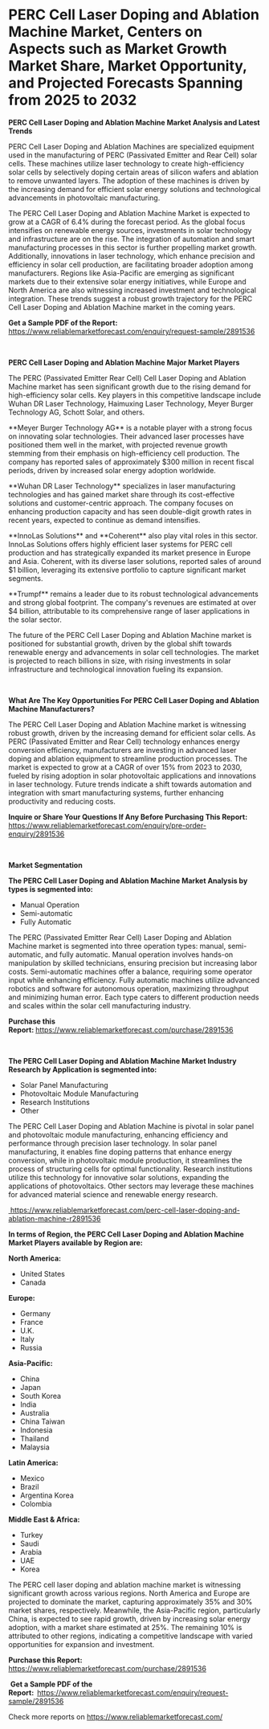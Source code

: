 <p><h1>PERC Cell Laser Doping and Ablation Machine Market, Centers on Aspects such as Market Growth Market Share, Market Opportunity, and Projected Forecasts Spanning from 2025 to 2032</h1></p><p><strong>PERC Cell Laser Doping and Ablation Machine Market Analysis and Latest Trends</strong></p>
<p><p>PERC Cell Laser Doping and Ablation Machines are specialized equipment used in the manufacturing of PERC (Passivated Emitter and Rear Cell) solar cells. These machines utilize laser technology to create high-efficiency solar cells by selectively doping certain areas of silicon wafers and ablation to remove unwanted layers. The adoption of these machines is driven by the increasing demand for efficient solar energy solutions and technological advancements in photovoltaic manufacturing.</p><p>The PERC Cell Laser Doping and Ablation Machine Market is expected to grow at a CAGR of 6.4% during the forecast period. As the global focus intensifies on renewable energy sources, investments in solar technology and infrastructure are on the rise. The integration of automation and smart manufacturing processes in this sector is further propelling market growth. Additionally, innovations in laser technology, which enhance precision and efficiency in solar cell production, are facilitating broader adoption among manufacturers. Regions like Asia-Pacific are emerging as significant markets due to their extensive solar energy initiatives, while Europe and North America are also witnessing increased investment and technological integration. These trends suggest a robust growth trajectory for the PERC Cell Laser Doping and Ablation Machine market in the coming years.</p></p>
<p><strong>Get a Sample PDF of the Report:&nbsp;</strong> <a href="https://www.reliablemarketforecast.com/enquiry/request-sample/2891536?utm_campaign=3081&utm_medium=2&utm_source=Github&utm_content=ia&utm_term=14032025&utm_id=perc-cell-laser-doping-and-ablation-machine">https://www.reliablemarketforecast.com/enquiry/request-sample/2891536</a></p>
<p>&nbsp;</p>
<p><strong>PERC Cell Laser Doping and Ablation Machine Major Market Players</strong></p>
<p><p>The PERC (Passivated Emitter Rear Cell) Cell Laser Doping and Ablation Machine market has seen significant growth due to the rising demand for high-efficiency solar cells. Key players in this competitive landscape include Wuhan DR Laser Technology, Haimuxing Laser Technology, Meyer Burger Technology AG, Schott Solar, and others.</p><p>**Meyer Burger Technology AG** is a notable player with a strong focus on innovating solar technologies. Their advanced laser processes have positioned them well in the market, with projected revenue growth stemming from their emphasis on high-efficiency cell production. The company has reported sales of approximately $300 million in recent fiscal periods, driven by increased solar energy adoption worldwide.</p><p>**Wuhan DR Laser Technology** specializes in laser manufacturing technologies and has gained market share through its cost-effective solutions and customer-centric approach. The company focuses on enhancing production capacity and has seen double-digit growth rates in recent years, expected to continue as demand intensifies.</p><p>**InnoLas Solutions** and **Coherent** also play vital roles in this sector. InnoLas Solutions offers highly efficient laser systems for PERC cell production and has strategically expanded its market presence in Europe and Asia. Coherent, with its diverse laser solutions, reported sales of around $1 billion, leveraging its extensive portfolio to capture significant market segments.</p><p>**Trumpf** remains a leader due to its robust technological advancements and strong global footprint. The company's revenues are estimated at over $4 billion, attributable to its comprehensive range of laser applications in the solar sector.</p><p>The future of the PERC Cell Laser Doping and Ablation Machine market is positioned for substantial growth, driven by the global shift towards renewable energy and advancements in solar cell technologies. The market is projected to reach billions in size, with rising investments in solar infrastructure and technological innovation fueling its expansion.</p></p>
<p>&nbsp;</p>
<p><strong>What Are The Key Opportunities For PERC Cell Laser Doping and Ablation Machine Manufacturers?</strong></p>
<p><p>The PERC Cell Laser Doping and Ablation Machine market is witnessing robust growth, driven by the increasing demand for efficient solar cells. As PERC (Passivated Emitter and Rear Cell) technology enhances energy conversion efficiency, manufacturers are investing in advanced laser doping and ablation equipment to streamline production processes. The market is expected to grow at a CAGR of over 15% from 2023 to 2030, fueled by rising adoption in solar photovoltaic applications and innovations in laser technology. Future trends indicate a shift towards automation and integration with smart manufacturing systems, further enhancing productivity and reducing costs.</p></p>
<p><strong>Inquire or Share Your Questions If Any Before Purchasing This Report:</strong> <a href="https://www.reliablemarketforecast.com/enquiry/pre-order-enquiry/2891536?utm_campaign=3081&utm_medium=2&utm_source=Github&utm_content=ia&utm_term=14032025&utm_id=perc-cell-laser-doping-and-ablation-machine">https://www.reliablemarketforecast.com/enquiry/pre-order-enquiry/2891536</a></p>
<p>&nbsp;</p>
<p><strong>Market Segmentation</strong></p>
<p><strong>The PERC Cell Laser Doping and Ablation Machine Market Analysis by types is segmented into:</strong></p>
<p><ul><li> Manual Operation</li><li>Semi-automatic</li><li>Fully Automatic </li></ul></p>
<p><p>The PERC (Passivated Emitter Rear Cell) Laser Doping and Ablation Machine market is segmented into three operation types: manual, semi-automatic, and fully automatic. Manual operation involves hands-on manipulation by skilled technicians, ensuring precision but increasing labor costs. Semi-automatic machines offer a balance, requiring some operator input while enhancing efficiency. Fully automatic machines utilize advanced robotics and software for autonomous operation, maximizing throughput and minimizing human error. Each type caters to different production needs and scales within the solar cell manufacturing industry.</p></p>
<p><strong>Purchase this Report:&nbsp;</strong><a href="https://www.reliablemarketforecast.com/purchase/2891536?utm_campaign=3081&utm_medium=2&utm_source=Github&utm_content=ia&utm_term=14032025&utm_id=perc-cell-laser-doping-and-ablation-machine">https://www.reliablemarketforecast.com/purchase/2891536</a></p>
<p>&nbsp;</p>
<p><strong>The PERC Cell Laser Doping and Ablation Machine Market Industry Research by Application is segmented into:</strong></p>
<p><ul><li> Solar Panel Manufacturing</li><li>Photovoltaic Module Manufacturing</li><li>Research Institutions</li><li>Other </li></ul></p>
<p><p>The PERC Cell Laser Doping and Ablation Machine is pivotal in solar panel and photovoltaic module manufacturing, enhancing efficiency and performance through precision laser technology. In solar panel manufacturing, it enables fine doping patterns that enhance energy conversion, while in photovoltaic module production, it streamlines the process of structuring cells for optimal functionality. Research institutions utilize this technology for innovative solar solutions, expanding the applications of photovoltaics. Other sectors may leverage these machines for advanced material science and renewable energy research.</p></p>
<p><a href="https://www.reliablemarketforecast.com/perc-cell-laser-doping-and-ablation-machine-r2891536?utm_campaign=3081&utm_medium=2&utm_source=Github&utm_content=ia&utm_term=14032025&utm_id=perc-cell-laser-doping-and-ablation-machine">&nbsp;https://www.reliablemarketforecast.com/perc-cell-laser-doping-and-ablation-machine-r2891536</a></p>
<p><strong>In terms of Region, the PERC Cell Laser Doping and Ablation Machine Market Players available by Region are:</strong></p>
<p>
    <p> <strong> North America: </strong>
        <ul>
            <li>United States</li>
            <li>Canada</li>
        </ul>
        </p> 
    <p> <strong> Europe: </strong>
        <ul>
            <li>Germany</li>
            <li>France</li>
            <li>U.K.</li>
            <li>Italy</li>
            <li>Russia</li>
        </ul>
        </p> 
    <p> <strong> Asia-Pacific: </strong>
        <ul>
            <li>China</li>
            <li>Japan</li>
            <li>South Korea</li>
            <li>India</li>
            <li>Australia</li>
            <li>China Taiwan</li>
            <li>Indonesia</li>
            <li>Thailand</li>
            <li>Malaysia</li>
        </ul>
        </p> 
    <p> <strong> Latin America: </strong>
        <ul>
            <li>Mexico</li>
            <li>Brazil</li>
            <li>Argentina Korea</li>
            <li>Colombia</li>
        </ul>
        </p> 
    <p> <strong> Middle East & Africa: </strong>
        <ul>
            <li>Turkey</li>
            <li>Saudi</li>
            <li>Arabia</li>
            <li>UAE</li>
            <li>Korea</li>
        </ul>
    </p>
    </p>
<p><p>The PERC cell laser doping and ablation machine market is witnessing significant growth across various regions. North America and Europe are projected to dominate the market, capturing approximately 35% and 30% market shares, respectively. Meanwhile, the Asia-Pacific region, particularly China, is expected to see rapid growth, driven by increasing solar energy adoption, with a market share estimated at 25%. The remaining 10% is attributed to other regions, indicating a competitive landscape with varied opportunities for expansion and investment.</p></p>
<p><strong>Purchase this Report: </strong><a href="https://www.reliablemarketforecast.com/purchase/2891536?utm_campaign=3081&utm_medium=2&utm_source=Github&utm_content=ia&utm_term=14032025&utm_id=perc-cell-laser-doping-and-ablation-machine">https://www.reliablemarketforecast.com/purchase/2891536</a></p>
<p>&nbsp;<strong>Get a Sample PDF of the Report:&nbsp;&nbsp;</strong><a href="https://www.reliablemarketforecast.com/enquiry/request-sample/2891536?utm_campaign=3081&utm_medium=2&utm_source=Github&utm_content=ia&utm_term=14032025&utm_id=perc-cell-laser-doping-and-ablation-machine">https://www.reliablemarketforecast.com/enquiry/request-sample/2891536</a></p>
<p><strong></strong></p>
<p>Check more reports on <a href="https://www.reliablemarketforecast.com/?utm_campaign=3081&utm_medium=2&utm_source=Github&utm_content=ia&utm_term=14032025&utm_id=perc-cell-laser-doping-and-ablation-machine">https://www.reliablemarketforecast.com/</a></p>
